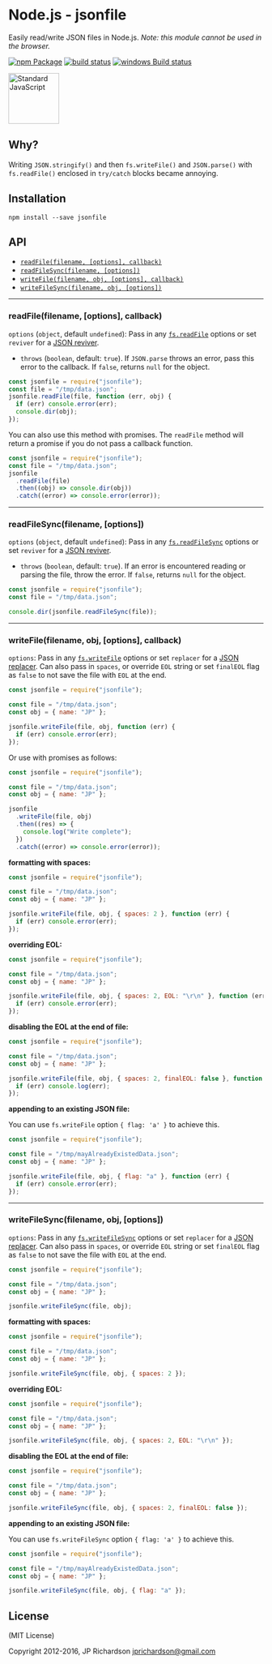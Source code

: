 # Node.js - jsonfile

Easily read/write JSON files in Node.js. _Note: this module cannot be used in the browser._

[![npm Package](https://img.shields.io/npm/v/jsonfile.svg?style=flat-square)](https://www.npmjs.org/package/jsonfile)
[![build status](https://secure.travis-ci.org/jprichardson/node-jsonfile.svg)](http://travis-ci.org/jprichardson/node-jsonfile)
[![windows Build status](https://img.shields.io/appveyor/ci/jprichardson/node-jsonfile/master.svg?label=windows%20build)](https://ci.appveyor.com/project/jprichardson/node-jsonfile/branch/master)

<a href="https://github.com/feross/standard"><img src="https://cdn.rawgit.com/feross/standard/master/sticker.svg" alt="Standard JavaScript" width="100"></a>

## Why?

Writing `JSON.stringify()` and then `fs.writeFile()` and `JSON.parse()` with `fs.readFile()` enclosed in `try/catch` blocks became annoying.

## Installation

    npm install --save jsonfile

## API

- [`readFile(filename, [options], callback)`](#readfilefilename-options-callback)
- [`readFileSync(filename, [options])`](#readfilesyncfilename-options)
- [`writeFile(filename, obj, [options], callback)`](#writefilefilename-obj-options-callback)
- [`writeFileSync(filename, obj, [options])`](#writefilesyncfilename-obj-options)

---

### readFile(filename, [options], callback)

`options` (`object`, default `undefined`): Pass in any [`fs.readFile`](https://nodejs.org/api/fs.html#fs_fs_readfile_path_options_callback) options or set `reviver` for a [JSON reviver](https://developer.mozilla.org/en-US/docs/Web/JavaScript/Reference/Global_Objects/JSON/parse).

- `throws` (`boolean`, default: `true`). If `JSON.parse` throws an error, pass this error to the callback.
  If `false`, returns `null` for the object.

```js
const jsonfile = require("jsonfile");
const file = "/tmp/data.json";
jsonfile.readFile(file, function (err, obj) {
  if (err) console.error(err);
  console.dir(obj);
});
```

You can also use this method with promises. The `readFile` method will return a promise if you do not pass a callback function.

```js
const jsonfile = require("jsonfile");
const file = "/tmp/data.json";
jsonfile
  .readFile(file)
  .then((obj) => console.dir(obj))
  .catch((error) => console.error(error));
```

---

### readFileSync(filename, [options])

`options` (`object`, default `undefined`): Pass in any [`fs.readFileSync`](https://nodejs.org/api/fs.html#fs_fs_readfilesync_path_options) options or set `reviver` for a [JSON reviver](https://developer.mozilla.org/en-US/docs/Web/JavaScript/Reference/Global_Objects/JSON/parse).

- `throws` (`boolean`, default: `true`). If an error is encountered reading or parsing the file, throw the error. If `false`, returns `null` for the object.

```js
const jsonfile = require("jsonfile");
const file = "/tmp/data.json";

console.dir(jsonfile.readFileSync(file));
```

---

### writeFile(filename, obj, [options], callback)

`options`: Pass in any [`fs.writeFile`](https://nodejs.org/api/fs.html#fs_fs_writefile_file_data_options_callback) options or set `replacer` for a [JSON replacer](https://developer.mozilla.org/en-US/docs/Web/JavaScript/Reference/Global_Objects/JSON/stringify). Can also pass in `spaces`, or override `EOL` string or set `finalEOL` flag as `false` to not save the file with `EOL` at the end.

```js
const jsonfile = require("jsonfile");

const file = "/tmp/data.json";
const obj = { name: "JP" };

jsonfile.writeFile(file, obj, function (err) {
  if (err) console.error(err);
});
```

Or use with promises as follows:

```js
const jsonfile = require("jsonfile");

const file = "/tmp/data.json";
const obj = { name: "JP" };

jsonfile
  .writeFile(file, obj)
  .then((res) => {
    console.log("Write complete");
  })
  .catch((error) => console.error(error));
```

**formatting with spaces:**

```js
const jsonfile = require("jsonfile");

const file = "/tmp/data.json";
const obj = { name: "JP" };

jsonfile.writeFile(file, obj, { spaces: 2 }, function (err) {
  if (err) console.error(err);
});
```

**overriding EOL:**

```js
const jsonfile = require("jsonfile");

const file = "/tmp/data.json";
const obj = { name: "JP" };

jsonfile.writeFile(file, obj, { spaces: 2, EOL: "\r\n" }, function (err) {
  if (err) console.error(err);
});
```

**disabling the EOL at the end of file:**

```js
const jsonfile = require("jsonfile");

const file = "/tmp/data.json";
const obj = { name: "JP" };

jsonfile.writeFile(file, obj, { spaces: 2, finalEOL: false }, function (err) {
  if (err) console.log(err);
});
```

**appending to an existing JSON file:**

You can use `fs.writeFile` option `{ flag: 'a' }` to achieve this.

```js
const jsonfile = require("jsonfile");

const file = "/tmp/mayAlreadyExistedData.json";
const obj = { name: "JP" };

jsonfile.writeFile(file, obj, { flag: "a" }, function (err) {
  if (err) console.error(err);
});
```

---

### writeFileSync(filename, obj, [options])

`options`: Pass in any [`fs.writeFileSync`](https://nodejs.org/api/fs.html#fs_fs_writefilesync_file_data_options) options or set `replacer` for a [JSON replacer](https://developer.mozilla.org/en-US/docs/Web/JavaScript/Reference/Global_Objects/JSON/stringify). Can also pass in `spaces`, or override `EOL` string or set `finalEOL` flag as `false` to not save the file with `EOL` at the end.

```js
const jsonfile = require("jsonfile");

const file = "/tmp/data.json";
const obj = { name: "JP" };

jsonfile.writeFileSync(file, obj);
```

**formatting with spaces:**

```js
const jsonfile = require("jsonfile");

const file = "/tmp/data.json";
const obj = { name: "JP" };

jsonfile.writeFileSync(file, obj, { spaces: 2 });
```

**overriding EOL:**

```js
const jsonfile = require("jsonfile");

const file = "/tmp/data.json";
const obj = { name: "JP" };

jsonfile.writeFileSync(file, obj, { spaces: 2, EOL: "\r\n" });
```

**disabling the EOL at the end of file:**

```js
const jsonfile = require("jsonfile");

const file = "/tmp/data.json";
const obj = { name: "JP" };

jsonfile.writeFileSync(file, obj, { spaces: 2, finalEOL: false });
```

**appending to an existing JSON file:**

You can use `fs.writeFileSync` option `{ flag: 'a' }` to achieve this.

```js
const jsonfile = require("jsonfile");

const file = "/tmp/mayAlreadyExistedData.json";
const obj = { name: "JP" };

jsonfile.writeFileSync(file, obj, { flag: "a" });
```

## License

(MIT License)

Copyright 2012-2016, JP Richardson <jprichardson@gmail.com>
